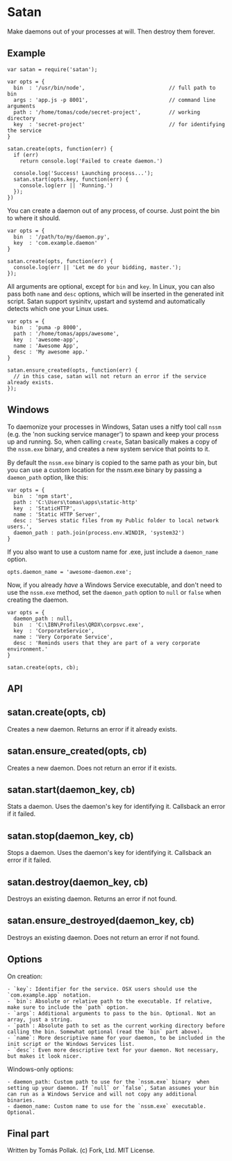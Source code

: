 Satan
=====

Make daemons out of your processes at will. Then destroy them forever.

Example
-------

    var satan = require('satan');

    var opts = {
      bin  : '/usr/bin/node',                           // full path to bin
      args : 'app.js -p 8001',                          // command line arguments
      path : '/home/tomas/code/secret-project',         // working directory
      key  : 'secret-project'                           // for identifying the service
    }

    satan.create(opts, function(err) {
      if (err)
        return console.log('Failed to create daemon.')

      console.log('Success! Launching process...');
      satan.start(opts.key, function(err) {
        console.log(err || 'Running.')
      });
    })

You can create a daemon out of any process, of course. Just point the bin to where it should.

    var opts = {
      bin  : '/path/to/my/daemon.py',
      key  : 'com.example.daemon'
    }

    satan.create(opts, function(err) {
      console.log(err || 'Let me do your bidding, master.');
    });

All arguments are optional, except for `bin` and `key`. In Linux, you can also pass both `name` and `desc` options, which will be inserted in the generated init script. Satan support sysinitv, upstart and systemd and automatically detects which one your Linux uses.

    var opts = {
      bin  : 'puma -p 8000',
      path : '/home/tomas/apps/awesome',
      key  : 'awesome-app',
      name : 'Awesome App',
      desc : 'My awesome app.'
    }

    satan.ensure_created(opts, function(err) {
      // in this case, satan will not return an error if the service already exists.
    });

Windows
-------

To daemonize your processes in Windows, Satan uses a nitfy tool call `nssm` (e.g. the 'non sucking service manager') to spawn and keep your process up and running. So, when calling `create`, Satan basically makes a copy of the `nssm.exe` binary, and creates a new system service that points to it. 

By default the `nssm.exe` binary is copied to the same path as your bin, but you can use a custom location for the nssm.exe binary by passing a `daemon_path` option, like this:

    var opts = {
      bin  : 'npm start',
      path : 'C:\Users\tomas\apps\static-http'
      key  : 'StaticHTTP',
      name : 'Static HTTP Server',
      desc : 'Serves static files from my Public folder to local network users.',
      daemon_path : path.join(process.env.WINDIR, 'system32')
    }

If you also want to use a custom name for .exe, just include a `daemon_name` option.

    opts.daemon_name = 'awesome-daemon.exe';

Now, if you already _have_ a Windows Service executable, and don't need to use the `nssm.exe` method, set the `daemon_path` option to `null` or `false` when creating the daemon.

    var opts = {
      daemon_path : null,
      bin  : 'C:\IBN\Profiles\QRDX\corpsvc.exe',
      key  : 'CorporateService',
      name : 'Very Corporate Service',
      desc : 'Reminds users that they are part of a very corporate environment.'
    }

    satan.create(opts, cb);

API
---

## satan.create(opts, cb)

Creates a new daemon. Returns an error if it already exists.

## satan.ensure_created(opts, cb)

Creates a new daemon. Does not return an error if it exists.

## satan.start(daemon_key, cb)

Stats a daemon. Uses the daemon's key for identifying it. Callsback an error if it failed.

## satan.stop(daemon_key, cb)

Stops a daemon. Uses the daemon's key for identifying it. Callsback an error if it failed.

## satan.destroy(daemon_key, cb)

Destroys an existing daemon. Returns an error if not found.

## satan.ensure_destroyed(daemon_key, cb)

Destroys an existing daemon. Does not return an error if not found.

Options
-------

On creation:

    - `key`: Identifier for the service. OSX users should use the `com.example.app` notation.
    - `bin`: Absolute or relative path to the executable. If relative, make sure to include the `path` option.
    - `args`: Additional arguments to pass to the bin. Optional. Not an array, just a string. 
    - `path`: Absolute path to set as the current working directory before calling the bin. Somewhat optional (read the `bin` part above).
    - `name`: More descriptive name for your daemon, to be included in the init script or the Windows Services list.
    - `desc`: Even more descriptive text for your daemon. Not necessary, but makes it look nicer.

Windows-only options:

    - daemon_path: Custom path to use for the `nssm.exe` binary  when setting up your daemon. If `null` or `false`, Satan assumes your bin can run as a Windows Service and will not copy any additional binaries.
    - daemon_name: Custom name to use for the `nssm.exe` executable. Optional.

Final part
----------

Written by Tomás Pollak.
(c) Fork, Ltd. MIT License.